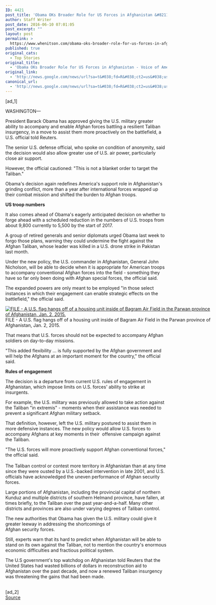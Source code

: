 ```yaml
---
ID: 4421
post_title: 'Obama OKs Broader Role for US Forces in Afghanistan &#8211; Voice of America'
author: Staff Writer
post_date: 2016-06-10 07:01:05
post_excerpt: ""
layout: post
permalink: >
  https://www.whenitson.com/obama-oks-broader-role-for-us-forces-in-afghanistan-voice-of-america/
published: true
original_cats:
  - Top Stories
original_title:
  - 'Obama OKs Broader Role for US Forces in Afghanistan - Voice of America'
original_link:
  - 'http://news.google.com/news/url?sa=t&#038;fd=R&#038;ct2=us&#038;usg=AFQjCNEeyYmL9EoCtu3gw1HkCMrQWUG_nw&#038;clid=c3a7d30bb8a4878e06b80cf16b898331&#038;cid=52779130503201&#038;ei=sGVaV5__Non_wAHylJ_ACw&#038;url=http://www.voanews.com/content/obama-approves-broader-role-for-us-forces-in-afghanistan/3370229.html'
canonical_url:
  - 'http://news.google.com/news/url?sa=t&#038;fd=R&#038;ct2=us&#038;usg=AFQjCNEeyYmL9EoCtu3gw1HkCMrQWUG_nw&#038;clid=c3a7d30bb8a4878e06b80cf16b898331&#038;cid=52779130503201&#038;ei=sGVaV5__Non_wAHylJ_ACw&#038;url=http://www.voanews.com/content/obama-approves-broader-role-for-us-forces-in-afghanistan/3370229.html'
---
```

 [ad_1]
<br><div readability="99">
		<span class="dateline">WASHINGTON—</span> <p>President Barack Obama has approved giving the U.S. military greater ability to accompany and enable Afghan forces battling a resilient Taliban insurgency, in a move to assist them more proactively on the battlefield, a U.S. official told Reuters.</p>

<p>The senior U.S. defense official, who spoke on condition of anonymity, said the decision would also allow greater use of U.S. air power, particularly close air support.</p>

<p>However, the official cautioned: "This is not a blanket order to target the Taliban."</p>

<p>Obama's decision again redefines America's support role in Afghanistan's grinding conflict, more than a year after international forces wrapped up their combat mission and shifted the burden to Afghan troops.</p>

<p><strong>US troop numbers</strong></p>

<p>It also comes ahead of Obama's eagerly anticipated decision on whether to forge ahead with a scheduled reduction in the numbers of U.S. troops from about 9,800 currently to 5,500 by the start of 2017.</p>

<p>A group of retired generals and senior diplomats urged Obama last week to forgo those plans, warning they could undermine the fight against the Afghan Taliban, whose leader was killed in a U.S. drone strike in Pakistan last month.</p>

<p>Under the new policy, the U.S. commander in Afghanistan, General John Nicholson, will be able to decide when it is appropriate for American troops to accompany conventional Afghan forces into the field - something they have so far only been doing with Afghan special forces, the official said.</p>

<p>The expanded powers are only meant to be employed "in those select instances in which their engagement can enable strategic effects on the battlefield," the official said.</p>

<div class="contentImage floatNone" style="width:640px"><div class="watermark"><a href="http://gdb.voanews.com/E7AF4502-85B0-4C4B-B674-CB05EF63323C_mw1024_s_n.jpg" rel="ibox" title="FILE - A U.S. flag hangs off of a housing unit inside of Bagram Air Field in the Parwan province of Afghanistan, Jan. 2, 2015."><img class="photo" alt="FILE - A U.S. flag hangs off of a housing unit inside of Bagram Air Field in the Parwan province of Afghanistan, Jan. 2, 2015." border="0" src="http://www.whenitson.com/wp-content/uploads/2016/06/Obama-OKs-Broader-Role-for-US-Forces-in-Afghanistan-Voice-of-America.jpg" /></a></div><span class="imageCaption">FILE - A U.S. flag hangs off of a housing unit inside of Bagram Air Field in the Parwan province of Afghanistan, Jan. 2, 2015.</span></div>

<p>That means that U.S. forces should not be expected to accompany Afghan soldiers on day-to-day missions.</p>

<p>"This added flexibility ... is fully supported by the Afghan government and will help the Afghans at an important moment for the country," the official said.</p>

<p><strong>Rules of engagement</strong></p>

<p>The decision is a departure from current U.S. rules of engagement in Afghanistan, which impose limits on U.S. forces' ability to strike at insurgents.</p>

<p>For example, the U.S. military was previously allowed to take action against the Taliban "in extremis" - moments when their assistance was needed to prevent a significant Afghan military setback.</p>

<p>That definition, however, left the U.S. military postured to assist them in more defensive instances. The new policy would allow U.S. forces to accompany Afghans at key moments in their  offensive campaign against the Taliban.</p>

<p>"The U.S. forces will more proactively support Afghan conventional forces," the official said.<br />&#13;
 <br />&#13;
The Taliban control or contest more territory in Afghanistan than at any time since they were ousted by a U.S.-backed intervention in late 2001, and U.S. officials have acknowledged the uneven performance of Afghan security forces.</p>

<p>Large portions of Afghanistan, including the provincial capital of northern Kunduz and multiple districts of southern Helmand province, have fallen, at times briefly, to the Taliban over the past year-and-a-half. Many other districts and provinces are also under varying degrees of Taliban control.</p>

<p>The new authorities that Obama has given the U.S. military could give it greater leeway in addressing the shortcomings of<br />&#13;
Afghan security forces.</p>

<p>Still, experts warn that its hard to predict when Afghanistan will be able to stand on its own against the Taliban, not to mention the country's enormous economic difficulties and fractious political system.</p>

<p>The U.S government's top watchdog on Afghanistan told Reuters that the United States had wasted billions of dollars in reconstruction aid to Afghanistan over the past decade, and now a renewed Taliban insurgency was threatening the gains that had been made.</p>
	</div>
<br>[ad_2]
<br><a href="http://news.google.com/news/url?sa=t&#038;fd=R&#038;ct2=us&#038;usg=AFQjCNEeyYmL9EoCtu3gw1HkCMrQWUG_nw&#038;clid=c3a7d30bb8a4878e06b80cf16b898331&#038;cid=52779130503201&#038;ei=sGVaV5__Non_wAHylJ_ACw&#038;url=http://www.voanews.com/content/obama-approves-broader-role-for-us-forces-in-afghanistan/3370229.html">Source </a>